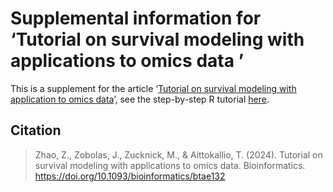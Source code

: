 # Supplemental information for ‘Tutorial on survival modeling with applications to omics data ’

This is a supplement for the article ‘[Tutorial on survival modeling with application to omics data](https://doi.org/10.1093/bioinformatics/btae132)’, see the step-by-step R tutorial [here](https://ocbe-uio.github.io/survomics/survomics.html).

## Citation

> Zhao, Z., Zobolas, J., Zucknick, M., & Aittokallio, T. (2024). Tutorial on survival modeling with applications to omics data. Bioinformatics. https://doi.org/10.1093/bioinformatics/btae132
